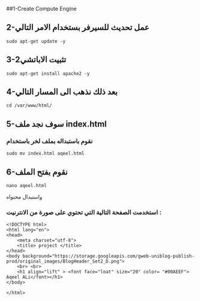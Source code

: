 ##1-Create Compute Engine 
## 2-عمل تحديث للسيرفر بستخدام الامر التالي
```
sudo apt-get update -y
```
## 3-تثبيت الاباتشي2 

```
sudo apt-get install apache2 -y
```
## 4-بعد ذلك نذهب الى المسار التالي 
```
cd /var/www/html/

```
## 5-سوف نجد ملف index.html
### نقوم باستبداله بملف لخر باستخدام 
```
sudo mv index.html aqeel.html 
```
## 6-نقوم بفتح الملف 
```
nano aqeel.html
```

واستبدال محتواه 
### استخدمت الصفحة التالية التي تحتوي على صورة من الانترنيت :
```
<!DOCTYPE html>
<html lang="en">
<head>
    <meta charset="utf-8">
    <title> project </title>
</head>
<body background="https://storage.googleapis.com/gweb-uniblog-publish-prod/original_images/BlogHeader_Set2_D.png">
    <br> <br>
    <h1 align="lift" > <font face="loat" size="20" color= "#00AEEF"> Aqeel ALi</font></h1>
</body>

</html>
```

